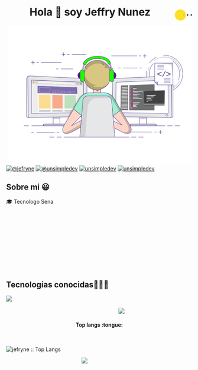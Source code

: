 <h1 align="center">Hola 👋  soy Jeffry Nunez <img align="right" src="https://raw.githubusercontent.com/Aniket965/Aniket965/master/pacman.svg?sanitize=true" width="50" height="50"></h1> 

<img align="right" alt="GIF" src="https://raw.githubusercontent.com/devSouvik/devSouvik/master/gif3.gif" width="500"/>

<p align="left">
  <a href="" target="blank"><img align="center" src="https://img.shields.io/badge/YouTube-FF0000?style=for-the-badge&logo=youtube&logoColor=white" alt="@jefryne"  /></a>
<a href="" target="blank"><img align="center" src="https://img.shields.io/badge/TikTok-000000?style=for-the-badge&logo=tiktok&logoColor=white" alt="@unsimpledev" /></a>
<a href="" target="blank"><img align="center" src="https://img.shields.io/badge/LinkedIn-0077B5?style=for-the-badge&logo=linkedin&logoColor=white" alt="unsimpledev"/></a>
<a href="" target="blank"><img align="center" src="https://img.shields.io/badge/Facebook-1877F2?style=for-the-badge&logo=facebook&logoColor=white" alt="unsimpledev"  /></a>

  </p>

<h2>Sobre mi 😃</h2>
<!--Intro start-->

<p align="left">
🎓 Tecnologo Sena
<!--Intro end-->
  </p>
<br>


<!--tech stack icons-->
<br>
<br>
<br>
<br>
<br>
<br>
<br>
<br>
<h2 >Tecnologías conocidas👨🏻‍💻</h2>
<p align="left">
  <a href="https://skillicons.dev">
    <img src="https://skillicons.dev/icons?i=androidstudio,java,php,py,css,html,js,nodejs,mysql,sqlite,gtk,git,github,docker,materialui,postman,vscode,bash,ai&perline=12" />
  </a>
</p>
<img align='right' src='https://user-images.githubusercontent.com/5713670/87202985-820dcb80-c2b6-11ea-9f56-7ec461c497c3.gif' width='200"'>
<br>
<h4 align="center">Top langs :tongue:</h4>
<br>

<p align="left"><img src="https://github-readme-stats.vercel.app/api/top-langs/?username=jefryne&langs_count=10&theme=tokyonight&layout=compact" alt="jefryne :: Top Langs" /></p>
<img align='right'   width="300" src="https://github-readme-stats.vercel.app/api?username=LikeRainDay&show_icons=true&title_color=fff&icon_color=79ff97&text_color=9f9f9f&bg_color=151515">
<!-------------------------->
